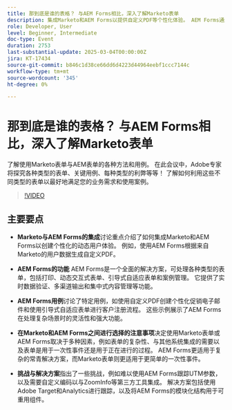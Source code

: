 ```yaml
---
title: 那到底是谁的表格？ 与AEM Forms相比，深入了解Marketo表单
description: 集成Marketo和AEM Forms以提供自定义PDF等个性化体验。 AEM Forms通过实时验证和集中管理来处理复杂表单。
role: Developer, User
level: Beginner, Intermediate
doc-type: Event
duration: 2753
last-substantial-update: 2025-03-04T00:00:00Z
jira: KT-17434
source-git-commit: b846c1d38ce66dd6d4223d44964eebf1ccc7144c
workflow-type: tm+mt
source-wordcount: '345'
ht-degree: 0%

---
```



# 那到底是谁的表格？ 与AEM Forms相比，深入了解Marketo表单

了解使用Marketo表单与AEM表单的各种方法和用例。 在此会议中，Adobe专家将探究各种类型的表单、关键用例、每种类型的利弊等等！ 了解如何利用这些不同类型的表单以最好地满足您的业务需求和使用案例。

>[!VIDEO](https://video.tv.adobe.com/v/3448534/?learn=on&enablevpops)

## 主要要点

* **Marketo与AEM Forms的集成**&#x200B;讨论重点介绍了如何集成Marketo和AEM Forms以创建个性化的动态用户体验。 例如，使用AEM Forms根据来自Marketo的用户数据生成自定义PDF。

* **AEM Forms的功能** AEM Forms是一个全面的解决方案，可处理各种类型的表单，包括打印、动态交互式表单、引导式自适应表单和案例管理。 它提供了实时数据验证、多渠道输出和集中式内容管理等功能。

* **AEM Forms用例**&#x200B;讨论了特定用例，如使用自定义PDF创建个性化促销电子邮件和使用引导式自适应表单进行客户注册流程。 这些示例展示了AEM Forms在处理复杂场景时的灵活性和强大功能。

* **在Marketo和AEM Forms之间进行选择的注意事项**&#x200B;决定使用Marketo表单或AEM Forms取决于多种因素，例如表单的复杂性、与其他系统集成的需要以及表单是用于一次性事件还是用于正在进行的过程。 AEM Forms更适用于复杂的常青解决方案，而Marketo表单则更适用于更简单的一次性事件。

* **挑战与解决方案**&#x200B;指出了一些挑战，例如难以使用AEM Forms跟踪UTM参数，以及需要自定义编码以与ZoomInfo等第三方工具集成。 解决方案包括使用Adobe Target和Analytics进行跟踪，以及将AEM Forms的模块化结构用于可重用组件。